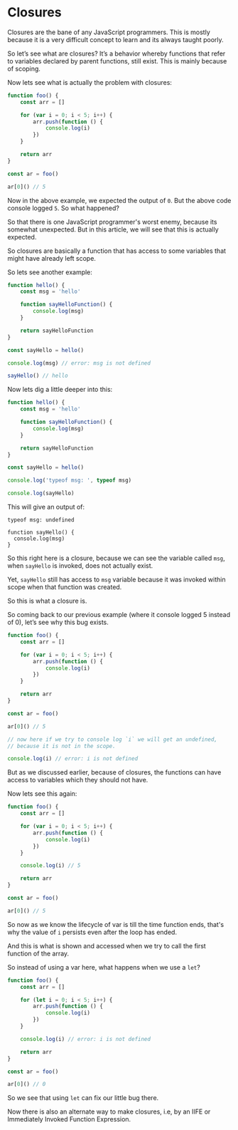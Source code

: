 # Closures

Closures are the bane of any JavaScript programmers. This is mostly because it is a very difficult concept to learn and its always taught poorly.

So let’s see what are closures? It’s a behavior whereby functions that refer to variables declared by parent functions, still exist. This is mainly because of scoping.

Now lets see what is actually the problem with closures:

```jsx
function foo() {
    const arr = []

    for (var i = 0; i < 5; i++) {
        arr.push(function () {
            console.log(i)
        })
    }

    return arr
}

const ar = foo()

ar[0]() // 5
```

Now in the above example, we expected the output of `0`. But the above code console logged `5`. So what happened?

So that there is one JavaScript programmer's worst enemy, because its somewhat unexpected. But in this article, we will see that this is actually expected.

So closures are basically a function that has access to some variables that might have already left scope.

So lets see another example:

```jsx
function hello() {
    const msg = 'hello'

    function sayHelloFunction() {
        console.log(msg)
    }

    return sayHelloFunction
}

const sayHello = hello()

console.log(msg) // error: msg is not defined

sayHello() // hello
```

Now lets dig a little deeper into this:

```jsx
function hello() {
    const msg = 'hello'

    function sayHelloFunction() {
        console.log(msg)
    }

    return sayHelloFunction
}

const sayHello = hello()

console.log('typeof msg: ', typeof msg)

console.log(sayHello)
```

This will give an output of:

```
typeof msg: undefined

function sayHello() {
  console.log(msg)
}
```

So this right here is a closure, because we can see the variable called `msg`, when `sayHello` is invoked, does not actually exist.

Yet, `sayHello` still has access to `msg` variable because it was invoked within scope when that function was created.

So this is what a closure is.

So coming back to our previous example (where it console logged 5 instead of 0), let’s see why this bug exists.

```jsx
function foo() {
    const arr = []

    for (var i = 0; i < 5; i++) {
        arr.push(function () {
            console.log(i)
        })
    }

    return arr
}

const ar = foo()

ar[0]() // 5

// now here if we try to console log `i` we will get an undefined, 
// because it is not in the scope.

console.log(i) // error: i is not defined
```

But as we discussed earlier, because of closures, the functions can have access to variables which they should not have.

Now lets see this again:

```jsx
function foo() {
    const arr = []

    for (var i = 0; i < 5; i++) {
        arr.push(function () {
            console.log(i)
        })
    }

    console.log(i) // 5

    return arr
}

const ar = foo()

ar[0]() // 5
```

So now as we know the lifecycle of var is till the time function ends, that's why the value of `i` persists even after the loop has ended.

And this is what is shown and accessed when we try to call the first function of the array.

So instead of using a var here, what happens when we use a `let`?

```jsx
function foo() {
    const arr = []

    for (let i = 0; i < 5; i++) {
        arr.push(function () {
            console.log(i)
        })
    }

    console.log(i) // error: i is not defined

    return arr
}

const ar = foo()

ar[0]() // 0
```

So we see that using `let` can fix our little bug there.

Now there is also an alternate way to make closures, i.e, by an IIFE or Immediately Invoked Function Expression.